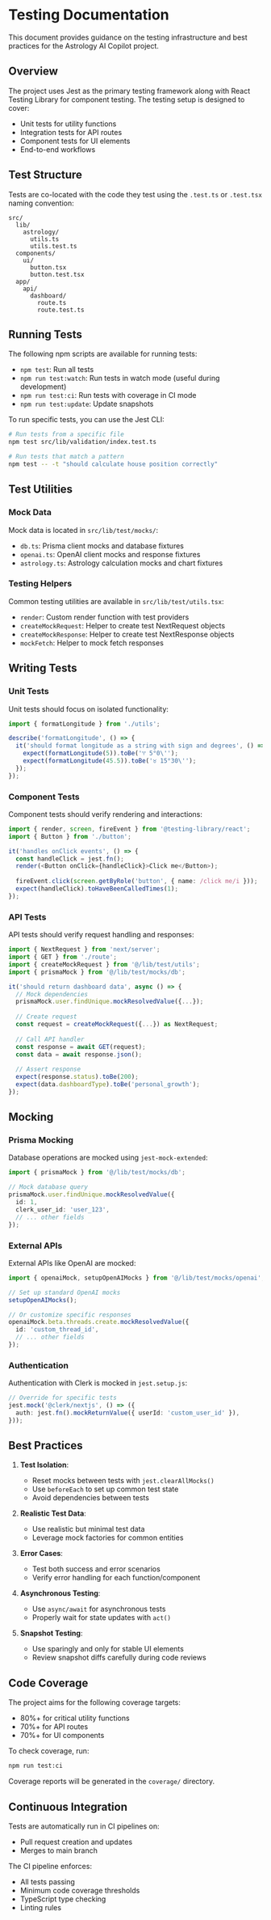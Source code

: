 # Testing Documentation

This document provides guidance on the testing infrastructure and best practices for the Astrology AI Copilot project.

## Overview

The project uses Jest as the primary testing framework along with React Testing Library for component testing. The testing setup is designed to cover:

- Unit tests for utility functions
- Integration tests for API routes
- Component tests for UI elements
- End-to-end workflows

## Test Structure

Tests are co-located with the code they test using the `.test.ts` or `.test.tsx` naming convention:

```
src/
  lib/
    astrology/
      utils.ts
      utils.test.ts
  components/
    ui/
      button.tsx
      button.test.tsx
  app/
    api/
      dashboard/
        route.ts
        route.test.ts
```

## Running Tests

The following npm scripts are available for running tests:

- `npm test`: Run all tests
- `npm run test:watch`: Run tests in watch mode (useful during development)
- `npm run test:ci`: Run tests with coverage in CI mode
- `npm run test:update`: Update snapshots

To run specific tests, you can use the Jest CLI:

```bash
# Run tests from a specific file
npm test src/lib/validation/index.test.ts

# Run tests that match a pattern
npm test -- -t "should calculate house position correctly"
```

## Test Utilities

### Mock Data

Mock data is located in `src/lib/test/mocks/`:

- `db.ts`: Prisma client mocks and database fixtures
- `openai.ts`: OpenAI client mocks and response fixtures
- `astrology.ts`: Astrology calculation mocks and chart fixtures

### Testing Helpers

Common testing utilities are available in `src/lib/test/utils.tsx`:

- `render`: Custom render function with test providers
- `createMockRequest`: Helper to create test NextRequest objects
- `createMockResponse`: Helper to create test NextResponse objects
- `mockFetch`: Helper to mock fetch responses

## Writing Tests

### Unit Tests

Unit tests should focus on isolated functionality:

```typescript
import { formatLongitude } from './utils';

describe('formatLongitude', () => {
  it('should format longitude as a string with sign and degrees', () => {
    expect(formatLongitude(5)).toBe('♈ 5°0\'');
    expect(formatLongitude(45.5)).toBe('♉ 15°30\'');
  });
});
```

### Component Tests

Component tests should verify rendering and interactions:

```typescript
import { render, screen, fireEvent } from '@testing-library/react';
import { Button } from './button';

it('handles onClick events', () => {
  const handleClick = jest.fn();
  render(<Button onClick={handleClick}>Click me</Button>);
  
  fireEvent.click(screen.getByRole('button', { name: /click me/i }));
  expect(handleClick).toHaveBeenCalledTimes(1);
});
```

### API Tests

API tests should verify request handling and responses:

```typescript
import { NextRequest } from 'next/server';
import { GET } from './route';
import { createMockRequest } from '@/lib/test/utils';
import { prismaMock } from '@/lib/test/mocks/db';

it('should return dashboard data', async () => {
  // Mock dependencies
  prismaMock.user.findUnique.mockResolvedValue({...});
  
  // Create request
  const request = createMockRequest({...}) as NextRequest;
  
  // Call API handler
  const response = await GET(request);
  const data = await response.json();
  
  // Assert response
  expect(response.status).toBe(200);
  expect(data.dashboardType).toBe('personal_growth');
});
```

## Mocking

### Prisma Mocking

Database operations are mocked using `jest-mock-extended`:

```typescript
import { prismaMock } from '@/lib/test/mocks/db';

// Mock database query
prismaMock.user.findUnique.mockResolvedValue({
  id: 1,
  clerk_user_id: 'user_123',
  // ... other fields
});
```

### External APIs

External APIs like OpenAI are mocked:

```typescript
import { openaiMock, setupOpenAIMocks } from '@/lib/test/mocks/openai';

// Set up standard OpenAI mocks
setupOpenAIMocks();

// Or customize specific responses
openaiMock.beta.threads.create.mockResolvedValue({
  id: 'custom_thread_id',
  // ... other fields
});
```

### Authentication

Authentication with Clerk is mocked in `jest.setup.js`:

```typescript
// Override for specific tests
jest.mock('@clerk/nextjs', () => ({
  auth: jest.fn().mockReturnValue({ userId: 'custom_user_id' }),
}));
```

## Best Practices

1. **Test Isolation**:
   - Reset mocks between tests with `jest.clearAllMocks()`
   - Use `beforeEach` to set up common test state
   - Avoid dependencies between tests

2. **Realistic Test Data**:
   - Use realistic but minimal test data
   - Leverage mock factories for common entities

3. **Error Cases**:
   - Test both success and error scenarios
   - Verify error handling for each function/component

4. **Asynchronous Testing**:
   - Use `async/await` for asynchronous tests
   - Properly wait for state updates with `act()`

5. **Snapshot Testing**:
   - Use sparingly and only for stable UI elements
   - Review snapshot diffs carefully during code reviews

## Code Coverage

The project aims for the following coverage targets:

- 80%+ for critical utility functions
- 70%+ for API routes
- 70%+ for UI components

To check coverage, run:

```bash
npm run test:ci
```

Coverage reports will be generated in the `coverage/` directory.

## Continuous Integration

Tests are automatically run in CI pipelines on:

- Pull request creation and updates
- Merges to main branch

The CI pipeline enforces:

- All tests passing
- Minimum code coverage thresholds
- TypeScript type checking
- Linting rules